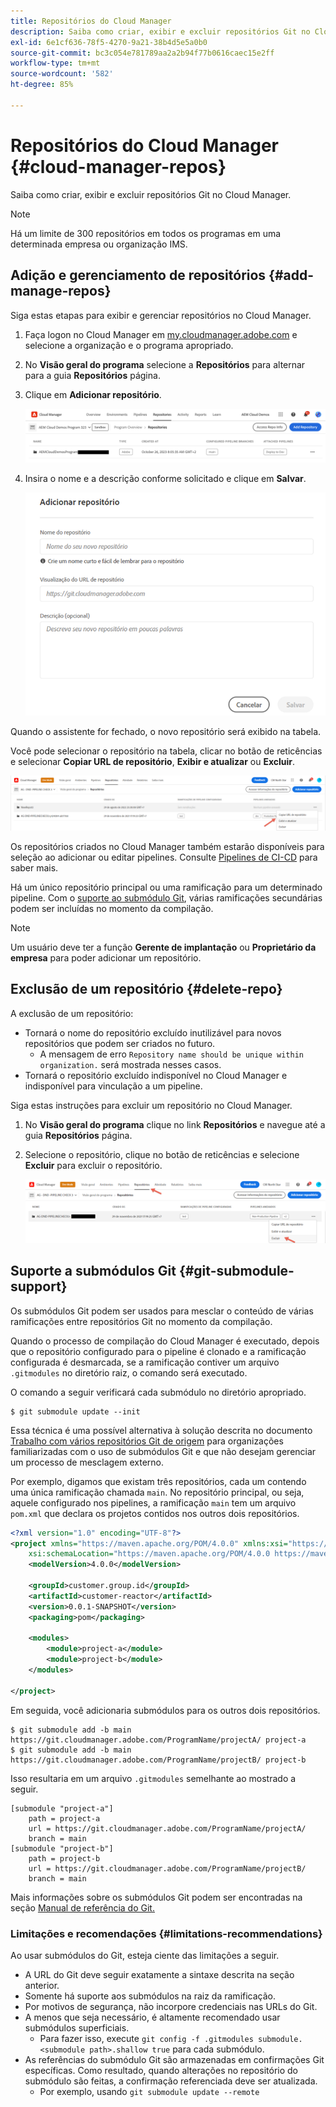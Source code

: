 ```yaml
---
title: Repositórios do Cloud Manager
description: Saiba como criar, exibir e excluir repositórios Git no Cloud Manager.
exl-id: 6e1cf636-78f5-4270-9a21-38b4d5e5a0b0
source-git-commit: bc3c054e781789aa2a2b94f77b0616caec15e2ff
workflow-type: tm+mt
source-wordcount: '582'
ht-degree: 85%

---
```



# Repositórios do Cloud Manager {#cloud-manager-repos}

Saiba como criar, exibir e excluir repositórios Git no Cloud Manager.

>[!NOTE]
>
>Há um limite de 300 repositórios em todos os programas em uma determinada empresa ou organização IMS.

## Adição e gerenciamento de repositórios {#add-manage-repos}

Siga estas etapas para exibir e gerenciar repositórios no Cloud Manager.

1. Faça logon no Cloud Manager em [my.cloudmanager.adobe.com](https://my.cloudmanager.adobe.com/) e selecione a organização e o programa apropriado.

1. No **Visão geral do programa** selecione a **Repositórios** para alternar para a guia **Repositórios** página.

1. Clique em **Adicionar repositório**.

   ![Botão Adicionar repositório](/help/implementing/cloud-manager/assets/repos/create-repo2.png)

1. Insira o nome e a descrição conforme solicitado e clique em **Salvar**.

   ![Caixa de diálogo Adicionar repositório](/help/implementing/cloud-manager/assets/repos/repo-1.png)

Quando o assistente for fechado, o novo repositório será exibido na tabela.

Você pode selecionar o repositório na tabela, clicar no botão de reticências e selecionar **Copiar URL de repositório**, **Exibir e atualizar** ou **Excluir**.

![Opções do repositório](/help/implementing/cloud-manager/assets/repos/create-repo3.png)

Os repositórios criados no Cloud Manager também estarão disponíveis para seleção ao adicionar ou editar pipelines. Consulte [Pipelines de CI-CD](/help/implementing/cloud-manager/configuring-pipelines/introduction-ci-cd-pipelines.md) para saber mais.

Há um único repositório principal ou uma ramificação para um determinado pipeline. Com o [suporte ao submódulo Git](#git-submodule-support), várias ramificações secundárias podem ser incluídas no momento da compilação.

>[!NOTE]
>
>Um usuário deve ter a função **Gerente de implantação** ou **Proprietário da empresa** para poder adicionar um repositório.

## Exclusão de um repositório {#delete-repo}

A exclusão de um repositório:

* Tornará o nome do repositório excluído inutilizável para novos repositórios que podem ser criados no futuro.
   * A mensagem de erro `Repository name should be unique within organization.` será mostrada nesses casos.
* Tornará o repositório excluído indisponível no Cloud Manager e indisponível para vinculação a um pipeline.

Siga estas instruções para excluir um repositório no Cloud Manager.

1. No **Visão geral do programa** clique no link **Repositórios** e navegue até a guia **Repositórios** página.

1. Selecione o repositório, clique no botão de reticências e selecione **Excluir** para excluir o repositório.

   ![Excluir repositório](/help/implementing/cloud-manager/assets/repos/delete-repo.png)

## Suporte a submódulos Git {#git-submodule-support}

Os submódulos Git podem ser usados para mesclar o conteúdo de várias ramificações entre repositórios Git no momento da compilação.

Quando o processo de compilação do Cloud Manager é executado, depois que o repositório configurado para o pipeline é clonado e a ramificação configurada é desmarcada, se a ramificação contiver um arquivo `.gitmodules` no diretório raiz, o comando será executado.

O comando a seguir verificará cada submódulo no diretório apropriado.

```
$ git submodule update --init
```

Essa técnica é uma possível alternativa à solução descrita no documento [Trabalho com vários repositórios Git de origem](/help/implementing/cloud-manager/managing-code/working-with-multiple-source-git-repositories.md) para organizações familiarizadas com o uso de submódulos Git e que não desejam gerenciar um processo de mesclagem externo.

Por exemplo, digamos que existam três repositórios, cada um contendo uma única ramificação chamada `main`. No repositório principal, ou seja, aquele configurado nos pipelines, a ramificação `main` tem um arquivo `pom.xml` que declara os projetos contidos nos outros dois repositórios.

```xml
<?xml version="1.0" encoding="UTF-8"?>
<project xmlns="https://maven.apache.org/POM/4.0.0" xmlns:xsi="https://www.w3.org/2001/XMLSchema-instance"
    xsi:schemaLocation="https://maven.apache.org/POM/4.0.0 https://maven.apache.org/maven-v4_0_0.xsd">
    <modelVersion>4.0.0</modelVersion>
   
    <groupId>customer.group.id</groupId>
    <artifactId>customer-reactor</artifactId>
    <version>0.0.1-SNAPSHOT</version>
    <packaging>pom</packaging>
   
    <modules>
        <module>project-a</module>
        <module>project-b</module>
    </modules>
   
</project>
```

Em seguida, você adicionaria submódulos para os outros dois repositórios.

```shell
$ git submodule add -b main https://git.cloudmanager.adobe.com/ProgramName/projectA/ project-a
$ git submodule add -b main https://git.cloudmanager.adobe.com/ProgramName/projectB/ project-b
```

Isso resultaria em um arquivo `.gitmodules` semelhante ao mostrado a seguir.

```text
[submodule "project-a"]
    path = project-a
    url = https://git.cloudmanager.adobe.com/ProgramName/projectA/
    branch = main
[submodule "project-b"]
    path = project-b
    url = https://git.cloudmanager.adobe.com/ProgramName/projectB/
    branch = main
```

Mais informações sobre os submódulos Git podem ser encontradas na seção [Manual de referência do Git.](https://git-scm.com/book/en/v2/Git-Tools-Submodules)

### Limitações e recomendações {#limitations-recommendations}

Ao usar submódulos do Git, esteja ciente das limitações a seguir.

* A URL do Git deve seguir exatamente a sintaxe descrita na seção anterior.
* Somente há suporte aos submódulos na raiz da ramificação.
* Por motivos de segurança, não incorpore credenciais nas URLs do Git.
* A menos que seja necessário, é altamente recomendado usar submódulos superficiais.
   * Para fazer isso, execute `git config -f .gitmodules submodule.<submodule path>.shallow true` para cada submódulo.
* As referências do submódulo Git são armazenadas em confirmações Git específicas. Como resultado, quando alterações no repositório do submódulo são feitas, a confirmação referenciada deve ser atualizada.
   * Por exemplo, usando `git submodule update --remote`
